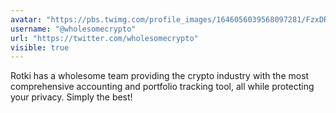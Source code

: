 ```yaml
---
avatar: "https://pbs.twimg.com/profile_images/1646056039568097281/FzxDRLPA_400x400.jpg"
username: "@wholesomecrypto"
url: "https://twitter.com/wholesomecrypto"
visible: true
---
```


Rotki has a wholesome team providing the crypto industry with the most comprehensive accounting and portfolio tracking tool, all while protecting your privacy. Simply the best!
